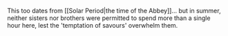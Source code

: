 
This too dates from [[Solar Period|the time of the Abbey]]... but in summer, neither sisters nor brothers were permitted to spend more than a single hour here, lest the 'temptation of savours' overwhelm them.